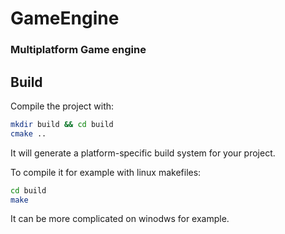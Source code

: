 # GameEngine

### Multiplatform Game engine

## Build

Compile the project with:

```bash
mkdir build && cd build
cmake ..
```

It will generate a platform-specific build system for your project.

To compile it for example with linux makefiles:

```bash
cd build
make
```

It can be more complicated on winodws for example.
